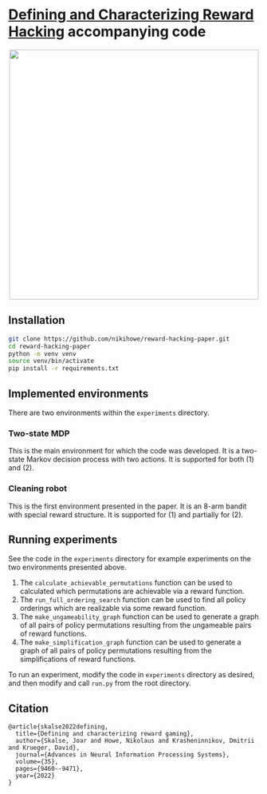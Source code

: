 # [Defining and Characterizing Reward Hacking](https://arxiv.org/abs/2209.13085) accompanying code

<p align="center">
  <img src="https://github.com/user-attachments/assets/c99044c5-687a-401b-a696-6813a3c8a1ff" width="500">
</p>

## Installation

```bash
git clone https://github.com/nikihowe/reward-hacking-paper.git
cd reward-hacking-paper
python -m venv venv
source venv/bin/activate
pip install -r requirements.txt
```

## Implemented environments

There are two environments within the `experiments` directory.

### Two-state MDP
This is the main environment for which the code was developed. It is a two-state Markov decision process with two actions. It is supported for both (1) and (2).

### Cleaning robot
This is the first environment presented in the paper. It is an 8-arm bandit with special reward structure. It is supported for (1) and partially for (2).

## Running experiments

See the code in the `experiments` directory for example experiments on the two environments presented above.

1) The `calculate_achievable_permutations` function can be used to calculated which permutations are achievable via a reward function. 
2) The `run_full_ordering_search` function can be used to find all policy orderings which are realizable via some reward function.
3) The `make_ungameability_graph` function can be used to generate a graph of all pairs of policy permutations resulting from the ungameable pairs of reward functions.
3) The `make_simplification_graph` function can be used to generate a graph of all pairs of policy permutations resulting from the simplifications of reward functions.

To run an experiment, modify the code in `experiments` directory as desired, and then modify and call `run.py` from the root directory.

## Citation

```
@article{skalse2022defining,
  title={Defining and characterizing reward gaming},
  author={Skalse, Joar and Howe, Nikolaus and Krasheninnikov, Dmitrii and Krueger, David},
  journal={Advances in Neural Information Processing Systems},
  volume={35},
  pages={9460--9471},
  year={2022}
}
```

